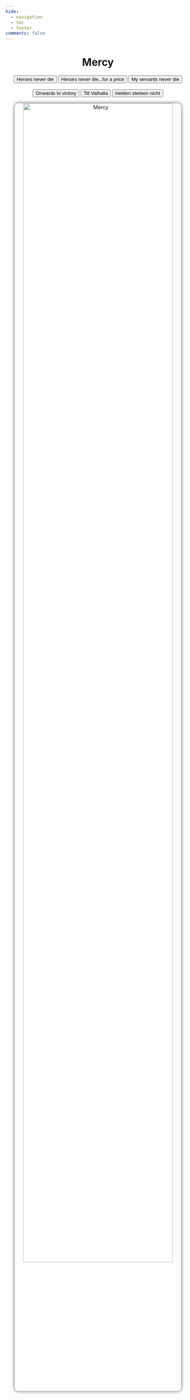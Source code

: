 ```yaml
---
hide:
  - navigation
  - toc
  - footer
comments: false
---
```

<div align="center">
<h1>Mercy</h1>
</div>
<div align="center">
<button class="audio-player-button md-button md-button--primary">
    Heroes never die
    <audio src="../assets/sound/overwatch/mercy/heroes_never_die.mp3" preload="none">
    </audio>
</button>
<button class="audio-player-button md-button md-button--primary">
    Heroes never die...for a price
    <audio src="../assets/sound/overwatch/mercy/heroes_never_die_for_a_price.mp3" preload="none">
    </audio>
</button>
<button class="audio-player-button md-button md-button--primary">
    My servants never die
    <audio src="../assets/sound/overwatch/mercy/my_servants_never_die.mp3" preload="none">
    </audio>
</button>
</div>
<br>

<div align="center">
<button class="audio-player-button md-button md-button--primary">
    Onwards to victory
    <audio src="../assets/sound/overwatch/mercy/onwards_to_victory.mp3" preload="none">
    </audio>
</button>
<button class="audio-player-button md-button md-button--primary">
    Till Valhalla
    <audio src="../assets/sound/overwatch/mercy/till_valhalla.mp3" preload="none">
    </audio>
</button>
<button class="audio-player-button md-button md-button--primary">
    Helden sterben nicht
    <audio src="../assets/sound/overwatch/mercy/helden_sterben_nicht.mp3" preload="none">
    </audio>
</button>
</div>
<br>

<div align="center">
    <img alt="Mercy" loading=lazy id="coverimg" style="border-radius:10px; width:90%; box-shadow: 0px 0px 10px rgb(82 82 82);" src="../assets/img/overwatch-mercy-artwork-qu.jpg">
    <script>$('.audio-player-button').click((event)=>{ Array.from(event.target.children).filter(e=>e.nodeName == 'AUDIO').forEach(e=>e.play())})
    </script>
</div>
